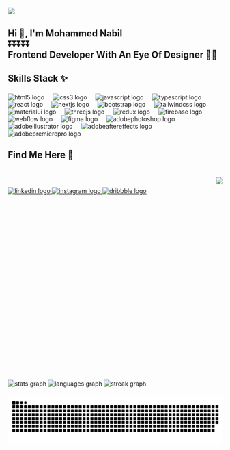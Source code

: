 <br clear="both">

<div align="left">
  <img src="https://profile-counter.glitch.me/mohammednabi/count.svg?"  />
</div>

###

<h2 align="left">Hi 👋, I'm Mohammed Nabil <br>⏬⏬⏬⏬⏬<br>Frontend Developer With An Eye Of Designer 👀🎨</h2>

###

<h2 align="left">Skills Stack ✨</h2>

###

<div align="left">
  <img src="https://cdn.jsdelivr.net/gh/devicons/devicon/icons/html5/html5-original.svg" height="50" alt="html5 logo"  />
  <img width="12" />
  <img src="https://cdn.jsdelivr.net/gh/devicons/devicon/icons/css3/css3-original.svg" height="50" alt="css3 logo"  />
  <img width="12" />
  <img src="https://cdn.simpleicons.org/javascript/F7DF1E" height="50" alt="javascript logo"  />
  <img width="12" />
  <img src="https://cdn.jsdelivr.net/gh/devicons/devicon/icons/typescript/typescript-original.svg" height="50" alt="typescript logo"  />
  <img width="12" />
  <img src="https://cdn.jsdelivr.net/gh/devicons/devicon/icons/react/react-original.svg" height="50" alt="react logo"  />
  <img width="12" />
  <img src="https://skillicons.dev/icons?i=nextjs" height="50" alt="nextjs logo"  />
  <img width="12" />
  <img src="https://cdn.jsdelivr.net/gh/devicons/devicon/icons/bootstrap/bootstrap-original.svg" height="50" alt="bootstrap logo"  />
  <img width="12" />
  <img src="https://cdn.simpleicons.org/tailwindcss/06B6D4" height="50" alt="tailwindcss logo"  />
  <img width="12" />
  <img src="https://cdn.jsdelivr.net/gh/devicons/devicon/icons/materialui/materialui-original.svg" height="50" alt="materialui logo"  />
  <img width="12" />
  <img src="https://skillicons.dev/icons?i=threejs" height="50" alt="threejs logo"  />
  <img width="12" />
  <img src="https://cdn.jsdelivr.net/gh/devicons/devicon/icons/redux/redux-original.svg" height="50" alt="redux logo"  />
  <img width="12" />
  <img src="https://skillicons.dev/icons?i=firebase" height="50" alt="firebase logo"  />
  <img width="12" />
  <img src="https://cdn.simpleicons.org/webflow/4353FF" height="50" alt="webflow logo"  />
  <img width="12" />
  <img src="https://cdn.jsdelivr.net/gh/devicons/devicon/icons/figma/figma-original.svg" height="50" alt="figma logo"  />
  <img width="12" />
  <img src="https://skillicons.dev/icons?i=ps" height="50" alt="adobephotoshop logo"  />
  <img width="12" />
  <img src="https://skillicons.dev/icons?i=ai" height="50" alt="adobeillustrator logo"  />
  <img width="12" />
  <img src="https://skillicons.dev/icons?i=ae" height="50" alt="adobeaftereffects logo"  />
  <img width="12" />
  <img src="https://skillicons.dev/icons?i=pr" height="50" alt="adobepremierepro logo"  />
</div>

###

<h2 align="left">Find Me Here 📩</h2>

###

<br clear="both">

<img align="right" height="433" src="https://cdn.dribbble.com/users/499505/screenshots/5879340/media/136075132fc6c5498fea47dfff820929.jpg?resize=1000x750&vertical=center"  />

###

<div align="left">
  <a href="https://www.linkedin.com/in/mohammed-nabil-790b951b4/" target="_blank">
    <img src="https://img.shields.io/static/v1?message=LinkedIn%20%20%20&logo=linkedin&label=&color=0077B5&logoColor=white&labelColor=&style=for-the-badge" height="35" alt="linkedin logo"  />
  </a>
  <a href="https://www.instagram.com/mo_nebo/?igsh=MWJ0cnp2cDgxMDV5cw%3D%3D" target="_blank">
    <img src="https://img.shields.io/static/v1?message=Instagram&logo=instagram&label=&color=E4405F&logoColor=white&labelColor=&style=for-the-badge" height="35" alt="instagram logo"  />
  </a>
  <a href="https://mohammed-nabil.vercel.app/" target="_blank">
    <img src="https://img.shields.io/static/v1?message=portfolio&logo=dribbble&label=&color=000&logoColor=white&labelColor=&style=for-the-badge" height="35" alt="dribbble logo"  />
  </a>
</div>

###

<br clear="both">

<p align="left"></p>

###

<br clear="both">

<div align="left">
  <img src="https://github-readme-stats.vercel.app/api?username=mohammednabi&hide_title=false&hide_rank=false&show_icons=true&include_all_commits=true&count_private=true&disable_animations=false&theme=radical&locale=en&hide_border=false" height="312" alt="stats graph"  />
  <img src="https://github-readme-stats.vercel.app/api/top-langs?username=mohammednabi&locale=en&hide_title=false&layout=compact&card_width=320&langs_count=12&theme=radical&hide_border=false" height="165" alt="languages graph"  />
  <img src="https://streak-stats.demolab.com?user=mohammednabi&locale=en&mode=daily&theme=radical&hide_border=false&border_radius=5" height="165" alt="streak graph"  />
</div>

###

<img src="https://raw.githubusercontent.com/mohammednabi/mohammednabi/output/snake.svg" alt="Snake animation" />

###
